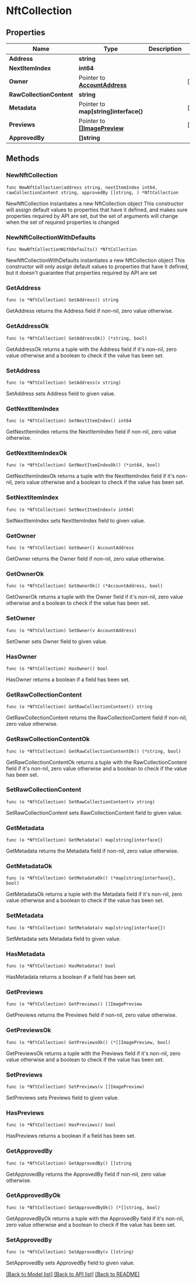 # NftCollection

## Properties

Name | Type | Description | Notes
------------ | ------------- | ------------- | -------------
**Address** | **string** |  | 
**NextItemIndex** | **int64** |  | 
**Owner** | Pointer to [**AccountAddress**](AccountAddress.md) |  | [optional] 
**RawCollectionContent** | **string** |  | 
**Metadata** | Pointer to **map[string]interface{}** |  | [optional] 
**Previews** | Pointer to [**[]ImagePreview**](ImagePreview.md) |  | [optional] 
**ApprovedBy** | **[]string** |  | 

## Methods

### NewNftCollection

`func NewNftCollection(address string, nextItemIndex int64, rawCollectionContent string, approvedBy []string, ) *NftCollection`

NewNftCollection instantiates a new NftCollection object
This constructor will assign default values to properties that have it defined,
and makes sure properties required by API are set, but the set of arguments
will change when the set of required properties is changed

### NewNftCollectionWithDefaults

`func NewNftCollectionWithDefaults() *NftCollection`

NewNftCollectionWithDefaults instantiates a new NftCollection object
This constructor will only assign default values to properties that have it defined,
but it doesn't guarantee that properties required by API are set

### GetAddress

`func (o *NftCollection) GetAddress() string`

GetAddress returns the Address field if non-nil, zero value otherwise.

### GetAddressOk

`func (o *NftCollection) GetAddressOk() (*string, bool)`

GetAddressOk returns a tuple with the Address field if it's non-nil, zero value otherwise
and a boolean to check if the value has been set.

### SetAddress

`func (o *NftCollection) SetAddress(v string)`

SetAddress sets Address field to given value.


### GetNextItemIndex

`func (o *NftCollection) GetNextItemIndex() int64`

GetNextItemIndex returns the NextItemIndex field if non-nil, zero value otherwise.

### GetNextItemIndexOk

`func (o *NftCollection) GetNextItemIndexOk() (*int64, bool)`

GetNextItemIndexOk returns a tuple with the NextItemIndex field if it's non-nil, zero value otherwise
and a boolean to check if the value has been set.

### SetNextItemIndex

`func (o *NftCollection) SetNextItemIndex(v int64)`

SetNextItemIndex sets NextItemIndex field to given value.


### GetOwner

`func (o *NftCollection) GetOwner() AccountAddress`

GetOwner returns the Owner field if non-nil, zero value otherwise.

### GetOwnerOk

`func (o *NftCollection) GetOwnerOk() (*AccountAddress, bool)`

GetOwnerOk returns a tuple with the Owner field if it's non-nil, zero value otherwise
and a boolean to check if the value has been set.

### SetOwner

`func (o *NftCollection) SetOwner(v AccountAddress)`

SetOwner sets Owner field to given value.

### HasOwner

`func (o *NftCollection) HasOwner() bool`

HasOwner returns a boolean if a field has been set.

### GetRawCollectionContent

`func (o *NftCollection) GetRawCollectionContent() string`

GetRawCollectionContent returns the RawCollectionContent field if non-nil, zero value otherwise.

### GetRawCollectionContentOk

`func (o *NftCollection) GetRawCollectionContentOk() (*string, bool)`

GetRawCollectionContentOk returns a tuple with the RawCollectionContent field if it's non-nil, zero value otherwise
and a boolean to check if the value has been set.

### SetRawCollectionContent

`func (o *NftCollection) SetRawCollectionContent(v string)`

SetRawCollectionContent sets RawCollectionContent field to given value.


### GetMetadata

`func (o *NftCollection) GetMetadata() map[string]interface{}`

GetMetadata returns the Metadata field if non-nil, zero value otherwise.

### GetMetadataOk

`func (o *NftCollection) GetMetadataOk() (*map[string]interface{}, bool)`

GetMetadataOk returns a tuple with the Metadata field if it's non-nil, zero value otherwise
and a boolean to check if the value has been set.

### SetMetadata

`func (o *NftCollection) SetMetadata(v map[string]interface{})`

SetMetadata sets Metadata field to given value.

### HasMetadata

`func (o *NftCollection) HasMetadata() bool`

HasMetadata returns a boolean if a field has been set.

### GetPreviews

`func (o *NftCollection) GetPreviews() []ImagePreview`

GetPreviews returns the Previews field if non-nil, zero value otherwise.

### GetPreviewsOk

`func (o *NftCollection) GetPreviewsOk() (*[]ImagePreview, bool)`

GetPreviewsOk returns a tuple with the Previews field if it's non-nil, zero value otherwise
and a boolean to check if the value has been set.

### SetPreviews

`func (o *NftCollection) SetPreviews(v []ImagePreview)`

SetPreviews sets Previews field to given value.

### HasPreviews

`func (o *NftCollection) HasPreviews() bool`

HasPreviews returns a boolean if a field has been set.

### GetApprovedBy

`func (o *NftCollection) GetApprovedBy() []string`

GetApprovedBy returns the ApprovedBy field if non-nil, zero value otherwise.

### GetApprovedByOk

`func (o *NftCollection) GetApprovedByOk() (*[]string, bool)`

GetApprovedByOk returns a tuple with the ApprovedBy field if it's non-nil, zero value otherwise
and a boolean to check if the value has been set.

### SetApprovedBy

`func (o *NftCollection) SetApprovedBy(v []string)`

SetApprovedBy sets ApprovedBy field to given value.



[[Back to Model list]](../README.md#documentation-for-models) [[Back to API list]](../README.md#documentation-for-api-endpoints) [[Back to README]](../README.md)


